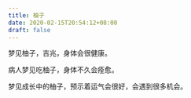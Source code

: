 ```yaml
---
title: 柚子
date: 2020-02-15T20:54:12+08:00
draft: false
---
```


梦见柚子，吉兆，身体会很健康。<br>


病人梦见吃柚子，身体不久会痊愈。<br>


梦见成长中的柚子，预示着运气会很好，会遇到很多机会。<br>
